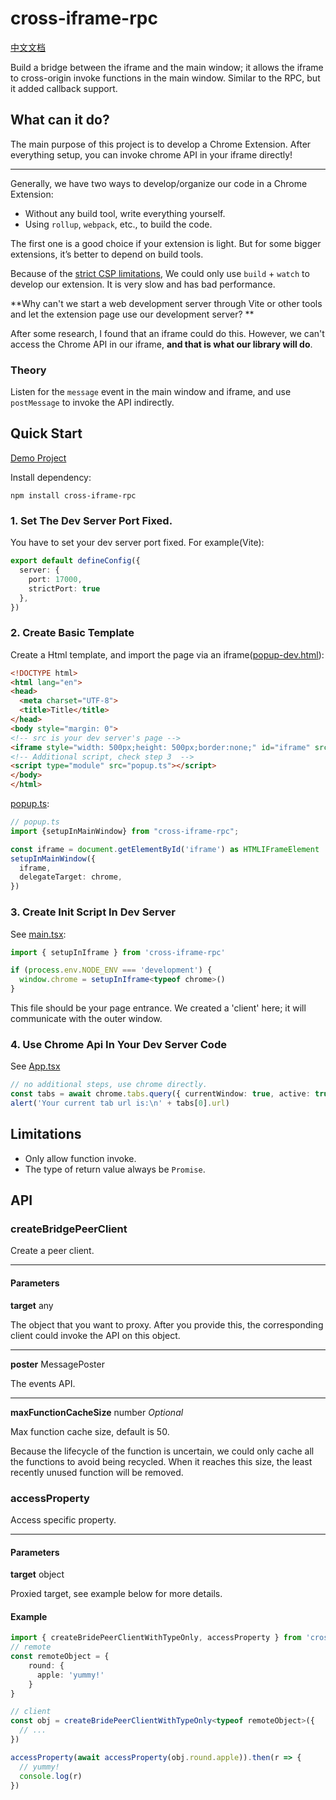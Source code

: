 # cross-iframe-rpc

[中文文档](https://github.com/IceOfSummer/cross-iframe-rpc/blob/master/cross-iframe-rpc/README-zh.md)

Build a bridge between the iframe and the main window; it allows the iframe to cross-origin invoke functions in the main window.
Similar to the RPC, but it added callback support. 

## What can it do?

The main purpose of this project is to develop a Chrome Extension. After everything setup, you can invoke chrome API in 
your iframe directly!

---

Generally, we have two ways to develop/organize our code in a Chrome Extension:

- Without any build tool, write everything yourself.
- Using `rollup`, `webpack`, etc., to build the code.

The first one is a good choice if your extension is light. But for some bigger extensions, it’s better to depend on build tools.

Because of the [strict CSP limitations](https://developer.chrome.google.cn/docs/extensions/reference/manifest/content-security-policy#extension_pages_policy),
We could only use `build` + `watch` to develop our extension. It is very slow and has bad performance.

**Why can't we start a web development server through Vite or other tools and let the extension page use our development server? **

After some research, I found that an iframe could do this. However,
we can't access the Chrome API in our iframe, **and that is what our library will do**.

### Theory

Listen for the `message` event in the main window and iframe, and use `postMessage` to invoke the API indirectly.

## Quick Start

[Demo Project](https://github.com/IceOfSummer/iframe-chrome-extension-template)

Install dependency:

```shell
npm install cross-iframe-rpc
```

### 1. Set The Dev Server Port Fixed.

You have to set your dev server port fixed. For example(Vite):

```ts
export default defineConfig({
  server: {
    port: 17000,
    strictPort: true
  },
})
```

### 2. Create Basic Template

Create a Html template, and import the page via an iframe([popup-dev.html](https://github.com/IceOfSummer/cross-iframe-rpc/blob/master/example/popup.html)):

```html
<!DOCTYPE html>
<html lang="en">
<head>
  <meta charset="UTF-8">
  <title>Title</title>
</head>
<body style="margin: 0">
<!-- src is your dev server's page -->
<iframe style="width: 500px;height: 500px;border:none;" id="iframe" src="http://localhost:17000/popup/popup.html"></iframe>
<!-- Additional script, check step 3  -->
<script type="module" src="popup.ts"></script>
</body>
</html>
```

[popup.ts](https://github.com/IceOfSummer/cross-iframe-rpc/blob/master/example/src/dev/popup.ts):

```ts
// popup.ts
import {setupInMainWindow} from "cross-iframe-rpc";

const iframe = document.getElementById('iframe') as HTMLIFrameElement
setupInMainWindow({
  iframe,
  delegateTarget: chrome,
})
```

### 3. Create Init Script In Dev Server

See [main.tsx](https://github.com/IceOfSummer/cross-iframe-rpc/blob/master/example/src/pages/popup/main.tsx):

```ts
import { setupInIframe } from 'cross-iframe-rpc'

if (process.env.NODE_ENV === 'development') {
  window.chrome = setupInIframe<typeof chrome>()
}
```

This file should be your page entrance. We created a 'client' here; it will communicate with the outer window.

### 4. Use Chrome Api In Your Dev Server Code

See [App.tsx](https://github.com/IceOfSummer/cross-iframe-rpc/blob/master/example/src/pages/popup/App.tsx)

```ts
// no additional steps, use chrome directly.
const tabs = await chrome.tabs.query({ currentWindow: true, active: true })
alert('Your current tab url is:\n' + tabs[0].url)
```

## Limitations

- Only allow function invoke.
- The type of return value always be `Promise`.

## API

### createBridgePeerClient

Create a peer client.

---

#### Parameters

**target** any

The object that you want to proxy. After you provide this, the corresponding client could invoke the API on this object.

---

**poster** MessagePoster

The events API.

---

**maxFunctionCacheSize** number *Optional*

Max function cache size, default is 50.

Because the lifecycle of the function is uncertain, we could only cache all the functions to avoid being recycled.
When it reaches this size, the least recently unused function will be removed.

### accessProperty

Access specific property.

---

#### Parameters

**target** object

Proxied target, see example below for more details.

#### Example

```typescript
import { createBridePeerClientWithTypeOnly, accessProperty } from 'cross-iframe-rpc'
// remote
const remoteObject = {
    round: {
      apple: 'yummy!'
    }
}

// client
const obj = createBridePeerClientWithTypeOnly<typeof remoteObject>({
  // ...
})

accessProperty(await accessProperty(obj.round.apple)).then(r => {
  // yummy!
  console.log(r)
})
```